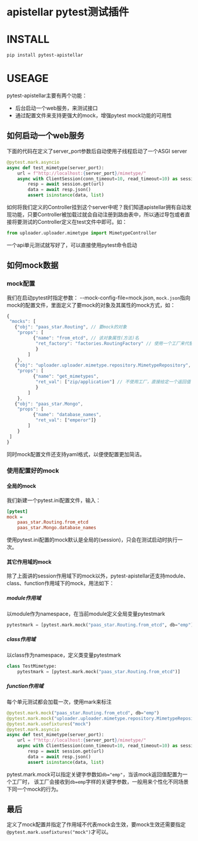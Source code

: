 # apistellar pytest测试插件

# INSTALL
```
pip install pytest-apistellar
```

# USEAGE
pytest-apistellar主要有两个功能：
- 后台启动一个web服务，来测试接口
- 通过配置文件来支持更强大的mock，增强pytest mock功能的可用性

## 如何启动一个web服务
下面的代码在定义了server_port参数后自动使用子线程启动了一个ASGI server
```python
@pytest.mark.asyncio
async def test_mimetype(server_port):
    url = f"http://localhost:{server_port}/mimetype/"
    async with ClientSession(conn_timeout=10, read_timeout=10) as session:
        resp = await session.get(url)
        data = await resp.json()
        assert isinstance(data, list)
```
如何将我们定义的Controller挂到这个server中呢？我们知道apistellar拥有自动发现功能，只要Controller被加载过就会自动注册到路由表中，所以通过导包或者直接将要测试的Controller定义在test文件中即可。如：
```python
from uploader.uploader.mimetype import MimetypeController
```
一个api单元测试就写好了，可以直接使用pytest命令启动
## 如何mock数据
### mock配置
我们在启动pytest时指定参数： --mock-config-file=mock.json,
`mock.json`指向mock的配置文件，里面定义了要mock的对象及其属性的mock方式，如：
```js
{
 "mocks": [
   {"obj": "paas_star.Routing", // 要mock的对象
    "props": [
          {"name": "from_etcd", // 该对象属性(方法)名
           "ret_factory": "factories.RoutingFactory" // 使用一个工厂来代替from_etcd。
           }
        ]
    },
   {"obj": "uploader.uploader.mimetype.repository.MimetypeRepository",
    "props": [
          {"name": "get_mimetypes",
           "ret_val": ["zip/application"] // 不使用工厂，直接给定一个返回值
           }
        ]
    },
   {"obj": "paas_star.Mongo",
    "props": [
          {"name": "database_names",
           "ret_val": ["emperor"]}
        ]
    }
 ]
}
```
同时mock配置文件还支持yaml格式，以便使配置更加简洁。

### 使用配置好的mock

#### 全局的mock
我们新建一个pytest.ini配置文件，输入：
```ini
[pytest]
mock =
    paas_star.Routing.from_etcd
    paas_star.Mongo.database_names
```
使用pytest.ini配置的mock默认是全局的(session)，只会在测试启动时执行一次。

#### 其它作用域的mock
除了上面讲的session作用域下的mock以外，pytest-apistellar还支持module、class、function作用域下的mock，用法如下：
##### module作用域
以module作为namespace，在当前module定义全局变量pytestmark
```python
pytestmark = [pytest.mark.mock("paas_star.Routing.from_etcd", db="emp")]
```
##### class作用域
以class作为namespace，定义类变量pytestmark
```python
class TestMimetype:
    pytestmark = [pytest.mark.mock("paas_star.Routing.from_etcd")]
```
##### function作用域
每个单元测试都会加载一次，使用mark来标注
```python
@pytest.mark.mock("paas_star.Routing.from_etcd", db="emp")
@pytest.mark.mock("uploader.uploader.mimetype.repository.MimetypeRepository.get_mimetypes")
@pytest.mark.usefixtures("mock")
@pytest.mark.asyncio
async def test_mimetype(server_port):
    url = f"http://localhost:{server_port}/mimetype/"
    async with ClientSession(conn_timeout=10, read_timeout=10) as session:
        resp = await session.get(url)
        data = await resp.json()
        assert isinstance(data, list)
```
pytest.mark.mock可以指定关键字参数如`db="emp"`，当该mock返回值配置为一个工厂时，
该工厂会接收到`db=emp`字样的关键字参数，一般用来个性化不同场景下同一个mock的行为。
## 最后
定义了mock配置并指定了作用域不代表mock会生效，要mock生效还需要指定`@pytest.mark.usefixtures("mock")`才可以。
